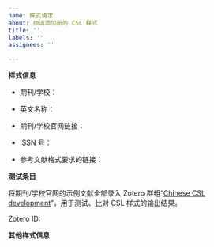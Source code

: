 ```yaml
---
name: 样式请求
about: 申请添加新的 CSL 样式
title: ''
labels: ''
assignees: ''

---
```


**样式信息**

<!-- 这些信息需要填写在 CSL 样式中，如果没有对应信息可以留空。 -->

- 期刊/学校：
<!-- 如：心理学报/清华大学研究生学位论文 -->
- 英文名称：
<!-- 如：Acta Psychologica Sinica / Tsinghua University -->
- 期刊/学校官网链接：
<!-- 如：<https://journal.psych.ac.cn/xlxb/CN/0439-755X/home.shtml> 或 <> -->
- ISSN 号：
<!-- 如：0439-755X -->
- 参考文献格式要求的链接：
<!-- 如：<https://journal.psych.ac.cn/xlxb/fileup/0439-755X/ITEM/20220223114333.pdf> -->


**测试条目**

将期刊/学校官网的示例文献全部录入 Zotero 群组“[Chinese CSL development](https://www.zotero.org/groups/4677213/chinese_csl_development)”，用于测试、比对 CSL 样式的输出结果。

<!-- 添加/修改群组中的内容需要编辑权限，请在加入群组后提供 Zotero ID，我们稍后会提升其权限允许编辑。 -->

Zotero ID:

<!-- 提示：
1. 在“期刊”或“学位论文”的 collection 中以期刊/学校名称创建 subcollection，并在其中添加示例文献。
2. “[GB/T 7714—2015](https://www.zotero.org/groups/4677213/chinese_csl_development/collections/8DYDWQVR)” 和 “[法学引注手册](https://www.zotero.org/groups/4677213/chinese_csl_development/collections/GTTN32IE)” 这两个 collection 分别录入了对应样式的示例文献。如果添加的文献与其中的条目比较接近，可以“创建条目副本”。
3. 不要修改其他 collection 的内容。
 -->

**其他样式信息**

<!-- 比如：
- 与已有的哪个 CSL 样式最接近？
- 与 GB/T 7714 的格式有哪些主要区别。 -->
